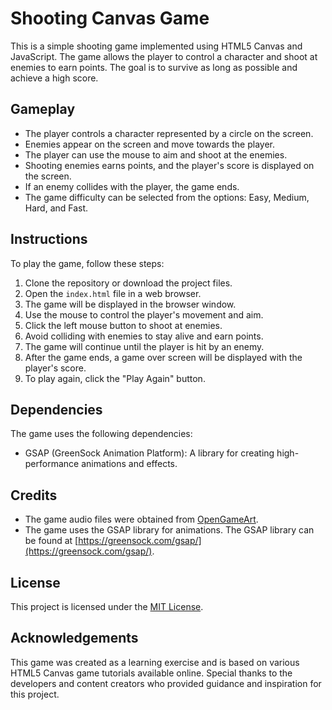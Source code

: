 # Shooting Canvas Game

This is a simple shooting game implemented using HTML5 Canvas and JavaScript. The game allows the player to control a character and shoot at enemies to earn points. The goal is to survive as long as possible and achieve a high score.

## Gameplay

- The player controls a character represented by a circle on the screen.
- Enemies appear on the screen and move towards the player.
- The player can use the mouse to aim and shoot at the enemies.
- Shooting enemies earns points, and the player's score is displayed on the screen.
- If an enemy collides with the player, the game ends.
- The game difficulty can be selected from the options: Easy, Medium, Hard, and Fast.

## Instructions

To play the game, follow these steps:

1.  Clone the repository or download the project files.
2.  Open the `index.html` file in a web browser.
3.  The game will be displayed in the browser window.
4.  Use the mouse to control the player's movement and aim.
5.  Click the left mouse button to shoot at enemies.
6.  Avoid colliding with enemies to stay alive and earn points.
7.  The game will continue until the player is hit by an enemy.
8.  After the game ends, a game over screen will be displayed with the player's score.
9.  To play again, click the "Play Again" button.

## Dependencies

The game uses the following dependencies:

- GSAP (GreenSock Animation Platform): A library for creating high-performance animations and effects.

## Credits

- The game audio files were obtained from [OpenGameArt](https://opengameart.org/).
- The game uses the GSAP library for animations. The GSAP library can be found at [https://greensock.com/gsap/](https://greensock.com/gsap/).

## License

This project is licensed under the [MIT License](https://chat.openai.com/LICENSE).

## Acknowledgements

This game was created as a learning exercise and is based on various HTML5 Canvas game tutorials available online. Special thanks to the developers and content creators who provided guidance and inspiration for this project.
